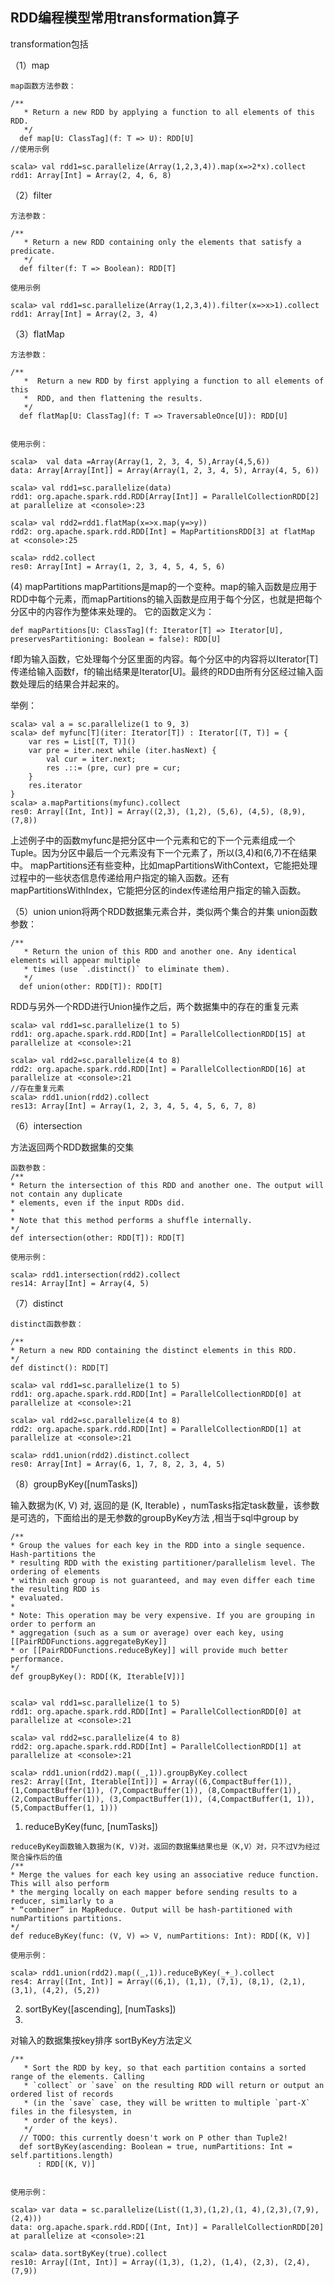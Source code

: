 ## RDD编程模型常用transformation算子

transformation包括

（1）map 

```
map函数方法参数：

/**
   * Return a new RDD by applying a function to all elements of this RDD.
   */
  def map[U: ClassTag](f: T => U): RDD[U]
//使用示例

scala> val rdd1=sc.parallelize(Array(1,2,3,4)).map(x=>2*x).collect
rdd1: Array[Int] = Array(2, 4, 6, 8)
```

（2）filter 

```
方法参数：

/**
   * Return a new RDD containing only the elements that satisfy a predicate.
   */
  def filter(f: T => Boolean): RDD[T]
  
使用示例

scala> val rdd1=sc.parallelize(Array(1,2,3,4)).filter(x=>x>1).collect
rdd1: Array[Int] = Array(2, 3, 4)
```

（3）flatMap 

```
方法参数：

/**
   *  Return a new RDD by first applying a function to all elements of this
   *  RDD, and then flattening the results.
   */
  def flatMap[U: ClassTag](f: T => TraversableOnce[U]): RDD[U] 


使用示例：

scala>  val data =Array(Array(1, 2, 3, 4, 5),Array(4,5,6))
data: Array[Array[Int]] = Array(Array(1, 2, 3, 4, 5), Array(4, 5, 6))

scala> val rdd1=sc.parallelize(data)
rdd1: org.apache.spark.rdd.RDD[Array[Int]] = ParallelCollectionRDD[2] at parallelize at <console>:23

scala> val rdd2=rdd1.flatMap(x=>x.map(y=>y))
rdd2: org.apache.spark.rdd.RDD[Int] = MapPartitionsRDD[3] at flatMap at <console>:25

scala> rdd2.collect
res0: Array[Int] = Array(1, 2, 3, 4, 5, 4, 5, 6)

```

(4)	mapPartitions
mapPartitions是map的一个变种。map的输入函数是应用于RDD中每个元素，而mapPartitions的输入函数是应用于每个分区，也就是把每个分区中的内容作为整体来处理的。 
它的函数定义为：

```
def mapPartitions[U: ClassTag](f: Iterator[T] => Iterator[U], preservesPartitioning: Boolean = false): RDD[U]
```

f即为输入函数，它处理每个分区里面的内容。每个分区中的内容将以Iterator[T]传递给输入函数f，f的输出结果是Iterator[U]。最终的RDD由所有分区经过输入函数处理后的结果合并起来的。

举例：

```
scala> val a = sc.parallelize(1 to 9, 3)
scala> def myfunc[T](iter: Iterator[T]) : Iterator[(T, T)] = {
    var res = List[(T, T)]() 
    var pre = iter.next while (iter.hasNext) {
        val cur = iter.next; 
        res .::= (pre, cur) pre = cur;
    } 
    res.iterator
}
scala> a.mapPartitions(myfunc).collect
res0: Array[(Int, Int)] = Array((2,3), (1,2), (5,6), (4,5), (8,9), (7,8))
```

上述例子中的函数myfunc是把分区中一个元素和它的下一个元素组成一个Tuple。因为分区中最后一个元素没有下一个元素了，所以(3,4)和(6,7)不在结果中。 
mapPartitions还有些变种，比如mapPartitionsWithContext，它能把处理过程中的一些状态信息传递给用户指定的输入函数。还有mapPartitionsWithIndex，它能把分区的index传递给用户指定的输入函数。

（5）union 
union将两个RDD数据集元素合并，类似两个集合的并集 
union函数参数：

```
/**
   * Return the union of this RDD and another one. Any identical elements will appear multiple
   * times (use `.distinct()` to eliminate them).
   */
  def union(other: RDD[T]): RDD[T] 
```

RDD与另外一个RDD进行Union操作之后，两个数据集中的存在的重复元素
 
```
scala> val rdd1=sc.parallelize(1 to 5)
rdd1: org.apache.spark.rdd.RDD[Int] = ParallelCollectionRDD[15] at parallelize at <console>:21

scala> val rdd2=sc.parallelize(4 to 8)
rdd2: org.apache.spark.rdd.RDD[Int] = ParallelCollectionRDD[16] at parallelize at <console>:21
//存在重复元素
scala> rdd1.union(rdd2).collect
res13: Array[Int] = Array(1, 2, 3, 4, 5, 4, 5, 6, 7, 8)
```

（6）intersection 

方法返回两个RDD数据集的交集 

```
函数参数： 
/** 
* Return the intersection of this RDD and another one. The output will not contain any duplicate 
* elements, even if the input RDDs did. 
* 
* Note that this method performs a shuffle internally. 
*/ 
def intersection(other: RDD[T]): RDD[T]

使用示例：

scala> rdd1.intersection(rdd2).collect
res14: Array[Int] = Array(4, 5)
```

（7）distinct 

```
distinct函数参数：

/** 
* Return a new RDD containing the distinct elements in this RDD. 
*/ 
def distinct(): RDD[T]

scala> val rdd1=sc.parallelize(1 to 5)
rdd1: org.apache.spark.rdd.RDD[Int] = ParallelCollectionRDD[0] at parallelize at <console>:21

scala> val rdd2=sc.parallelize(4 to 8)
rdd2: org.apache.spark.rdd.RDD[Int] = ParallelCollectionRDD[1] at parallelize at <console>:21

scala> rdd1.union(rdd2).distinct.collect
res0: Array[Int] = Array(6, 1, 7, 8, 2, 3, 4, 5)
```

（8）groupByKey([numTasks]) 

输入数据为(K, V) 对, 返回的是 (K, Iterable) ，numTasks指定task数量，该参数是可选的，下面给出的是无参数的groupByKey方法 ,相当于sql中group by

```
/** 
* Group the values for each key in the RDD into a single sequence. Hash-partitions the 
* resulting RDD with the existing partitioner/parallelism level. The ordering of elements 
* within each group is not guaranteed, and may even differ each time the resulting RDD is 
* evaluated. 
* 
* Note: This operation may be very expensive. If you are grouping in order to perform an 
* aggregation (such as a sum or average) over each key, using [[PairRDDFunctions.aggregateByKey]] 
* or [[PairRDDFunctions.reduceByKey]] will provide much better performance. 
*/ 
def groupByKey(): RDD[(K, Iterable[V])]


scala> val rdd1=sc.parallelize(1 to 5)
rdd1: org.apache.spark.rdd.RDD[Int] = ParallelCollectionRDD[0] at parallelize at <console>:21

scala> val rdd2=sc.parallelize(4 to 8)
rdd2: org.apache.spark.rdd.RDD[Int] = ParallelCollectionRDD[1] at parallelize at <console>:21

scala> rdd1.union(rdd2).map((_,1)).groupByKey.collect
res2: Array[(Int, Iterable[Int])] = Array((6,CompactBuffer(1)), (1,CompactBuffer(1)), (7,CompactBuffer(1)), (8,CompactBuffer(1)), (2,CompactBuffer(1)), (3,CompactBuffer(1)), (4,CompactBuffer(1, 1)), (5,CompactBuffer(1, 1)))
```

1. reduceByKey(func, [numTasks]) 

```
reduceByKey函数输入数据为(K, V)对，返回的数据集结果也是（K,V）对，只不过V为经过聚合操作后的值 
/** 
* Merge the values for each key using an associative reduce function. This will also perform 
* the merging locally on each mapper before sending results to a reducer, similarly to a 
* “combiner” in MapReduce. Output will be hash-partitioned with numPartitions partitions. 
*/ 
def reduceByKey(func: (V, V) => V, numPartitions: Int): RDD[(K, V)]

使用示例：

scala> rdd1.union(rdd2).map((_,1)).reduceByKey(_+_).collect
res4: Array[(Int, Int)] = Array((6,1), (1,1), (7,1), (8,1), (2,1), (3,1), (4,2), (5,2))
```

2. sortByKey([ascending], [numTasks]) 
3. 
对输入的数据集按key排序 
sortByKey方法定义

```
/**
   * Sort the RDD by key, so that each partition contains a sorted range of the elements. Calling
   * `collect` or `save` on the resulting RDD will return or output an ordered list of records
   * (in the `save` case, they will be written to multiple `part-X` files in the filesystem, in
   * order of the keys).
   */
  // TODO: this currently doesn't work on P other than Tuple2!
  def sortByKey(ascending: Boolean = true, numPartitions: Int = self.partitions.length)
      : RDD[(K, V)]
      

使用示例：

scala> var data = sc.parallelize(List((1,3),(1,2),(1, 4),(2,3),(7,9),(2,4)))
data: org.apache.spark.rdd.RDD[(Int, Int)] = ParallelCollectionRDD[20] at parallelize at <console>:21

scala> data.sortByKey(true).collect
res10: Array[(Int, Int)] = Array((1,3), (1,2), (1,4), (2,3), (2,4), (7,9))
```
